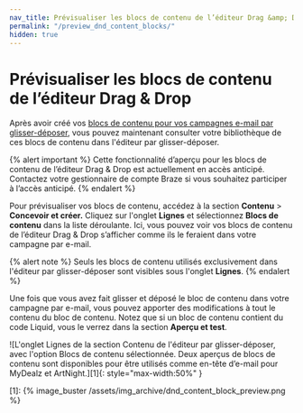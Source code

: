 ```yaml
---
nav_title: Prévisualiser les blocs de contenu de l’éditeur Drag &amp; Drop
permalink: "/preview_dnd_content_blocks/"
hidden: true
---
```


# Prévisualiser les blocs de contenu de l’éditeur Drag & Drop

Après avoir créé vos [blocs de contenu pour vos campagnes e-mail par glisser-déposer]({{site.baseurl}}/user_guide/message_building_by_channel/email/drag_and_drop/dnd_content_blocks/), vous pouvez maintenant consulter votre bibliothèque de ces blocs de contenu dans l'éditeur par glisser-déposer.

{% alert important %}
Cette fonctionnalité d’aperçu pour les blocs de contenu de l’éditeur Drag & Drop est actuellement en accès anticipé. Contactez votre gestionnaire de compte Braze si vous souhaitez participer à l’accès anticipé.
{% endalert %}

Pour prévisualiser vos blocs de contenu, accédez à la section **Contenu** > **Concevoir et créer.** Cliquez sur l'onglet **Lignes** et sélectionnez **Blocs de contenu** dans la liste déroulante. Ici, vous pouvez voir vos blocs de contenu de l’éditeur Drag & Drop s’afficher comme ils le feraient dans votre campagne par e-mail. 

{% alert note %}
Seuls les blocs de contenu utilisés exclusivement dans l'éditeur par glisser-déposer sont visibles sous l'onglet **Lignes**.
{% endalert %}

Une fois que vous avez fait glisser et déposé le bloc de contenu dans votre campagne par e-mail, vous pouvez apporter des modifications à tout le contenu du bloc de contenu. Notez que si un bloc de contenu contient du code Liquid, vous le verrez dans la section **Aperçu et test**.

![L'onglet Lignes de la section Contenu de l'éditeur par glisser-déposer, avec l'option Blocs de contenu sélectionnée. Deux aperçus de blocs de contenu sont disponibles pour être utilisés comme en-tête d’e-mail pour MyDealz et ArtNight.][1]{: style="max-width:50%" }


[1]: {% image_buster /assets/img_archive/dnd_content_block_preview.png %} 
